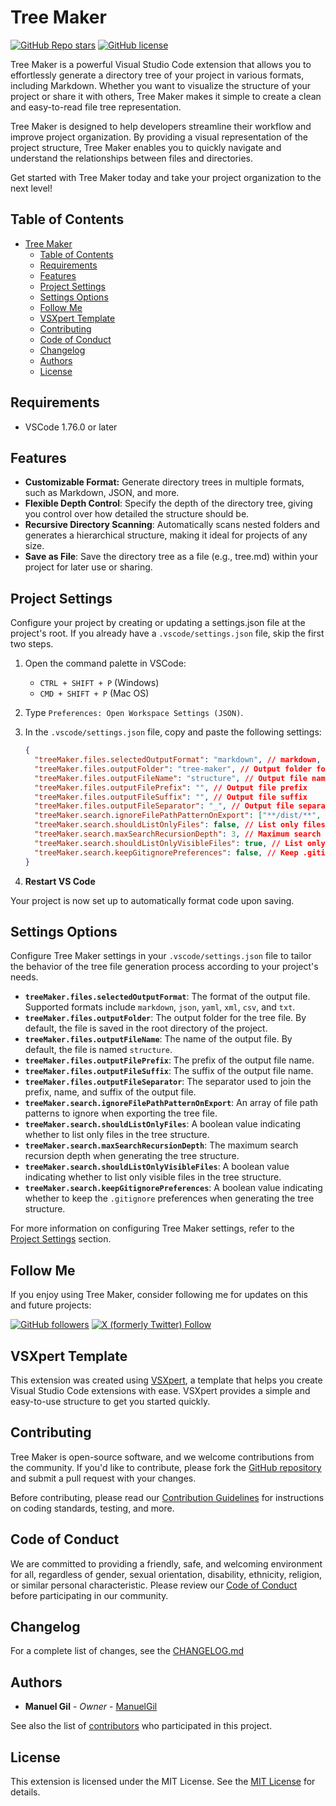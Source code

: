 # Tree Maker

[![GitHub Repo stars](https://img.shields.io/github/stars/ManuelGil/ovsx-tree-maker?style=for-the-badge&logo=github)](https://github.com/ManuelGil/ovsx-tree-maker)
[![GitHub license](https://img.shields.io/github/license/ManuelGil/ovsx-tree-maker?style=for-the-badge&logo=github)](https://github.com/ManuelGil/ovsx-tree-maker/blob/main/LICENSE)

Tree Maker is a powerful Visual Studio Code extension that allows you to effortlessly generate a directory tree of your project in various formats, including Markdown. Whether you want to visualize the structure of your project or share it with others, Tree Maker makes it simple to create a clean and easy-to-read file tree representation.

Tree Maker is designed to help developers streamline their workflow and improve project organization. By providing a visual representation of the project structure, Tree Maker enables you to quickly navigate and understand the relationships between files and directories.

Get started with Tree Maker today and take your project organization to the next level!

## Table of Contents

- [Tree Maker](#tree-maker)
  - [Table of Contents](#table-of-contents)
  - [Requirements](#requirements)
  - [Features](#features)
  - [Project Settings](#project-settings)
  - [Settings Options](#settings-options)
  - [Follow Me](#follow-me)
  - [VSXpert Template](#vsxpert-template)
  - [Contributing](#contributing)
  - [Code of Conduct](#code-of-conduct)
  - [Changelog](#changelog)
  - [Authors](#authors)
  - [License](#license)

## Requirements

- VSCode 1.76.0 or later

## Features

- **Customizable Format:** Generate directory trees in multiple formats, such as Markdown, JSON, and more.
- **Flexible Depth Control**: Specify the depth of the directory tree, giving you control over how detailed the structure should be.
- **Recursive Directory Scanning**: Automatically scans nested folders and generates a hierarchical structure, making it ideal for projects of any size.
- **Save as File**: Save the directory tree as a file (e.g., tree.md) within your project for later use or sharing.

## Project Settings

Configure your project by creating or updating a settings.json file at the project's root. If you already have a `.vscode/settings.json` file, skip the first two steps.

1. Open the command palette in VSCode:

   - `CTRL + SHIFT + P` (Windows)
   - `CMD + SHIFT + P` (Mac OS)

2. Type `Preferences: Open Workspace Settings (JSON)`.

3. In the `.vscode/settings.json` file, copy and paste the following settings:

    ```json
    {
      "treeMaker.files.selectedOutputFormat": "markdown", // markdown, json, yaml, xml, csv, txt
      "treeMaker.files.outputFolder": "tree-maker", // Output folder for the tree file
      "treeMaker.files.outputFileName": "structure", // Output file name
      "treeMaker.files.outputFilePrefix": "", // Output file prefix
      "treeMaker.files.outputFileSuffix": "", // Output file suffix
      "treeMaker.files.outputFileSeparator": "_", // Output file separator
      "treeMaker.search.ignoreFilePathPatternOnExport": ["**/dist/**", "**/tree-maker/**"], // Ignore file path patterns
      "treeMaker.search.shouldListOnlyFiles": false, // List only files
      "treeMaker.search.maxSearchRecursionDepth": 3, // Maximum search recursion depth
      "treeMaker.search.shouldListOnlyVisibleFiles": true, // List only visible files
      "treeMaker.search.keepGitignorePreferences": false, // Keep .gitignore preferences
    }
    ```

4. **Restart VS Code**

Your project is now set up to automatically format code upon saving.

## Settings Options

Configure Tree Maker settings in your `.vscode/settings.json` file to tailor the behavior of the tree file generation process according to your project's needs.

- **`treeMaker.files.selectedOutputFormat`**: The format of the output file. Supported formats include `markdown`, `json`, `yaml`, `xml`, `csv`, and `txt`.
- **`treeMaker.files.outputFolder`**: The output folder for the tree file. By default, the file is saved in the root directory of the project.
- **`treeMaker.files.outputFileName`**: The name of the output file. By default, the file is named `structure`.
- **`treeMaker.files.outputFilePrefix`**: The prefix of the output file name.
- **`treeMaker.files.outputFileSuffix`**: The suffix of the output file name.
- **`treeMaker.files.outputFileSeparator`**: The separator used to join the prefix, name, and suffix of the output file.
- **`treeMaker.search.ignoreFilePathPatternOnExport`**: An array of file path patterns to ignore when exporting the tree file.
- **`treeMaker.search.shouldListOnlyFiles`**: A boolean value indicating whether to list only files in the tree structure.
- **`treeMaker.search.maxSearchRecursionDepth`**: The maximum search recursion depth when generating the tree structure.
- **`treeMaker.search.shouldListOnlyVisibleFiles`**: A boolean value indicating whether to list only visible files in the tree structure.
- **`treeMaker.search.keepGitignorePreferences`**: A boolean value indicating whether to keep the `.gitignore` preferences when generating the tree structure.

For more information on configuring Tree Maker settings, refer to the [Project Settings](#project-settings) section.

## Follow Me

If you enjoy using Tree Maker, consider following me for updates on this and future projects:

[![GitHub followers](https://img.shields.io/github/followers/ManuelGil?style=for-the-badge&logo=github)](https://github.com/ManuelGil)
[![X (formerly Twitter) Follow](https://img.shields.io/twitter/follow/imgildev?style=for-the-badge&logo=x)](https://twitter.com/imgildev)

## VSXpert Template

This extension was created using [VSXpert](https://vsxpert.com), a template that helps you create Visual Studio Code extensions with ease. VSXpert provides a simple and easy-to-use structure to get you started quickly.

## Contributing

Tree Maker is open-source software, and we welcome contributions from the community. If you'd like to contribute, please fork the [GitHub repository](https://github.com/ManuelGil/ovsx-tree-maker) and submit a pull request with your changes.

Before contributing, please read our [Contribution Guidelines](./CONTRIBUTING.md) for instructions on coding standards, testing, and more.

## Code of Conduct

We are committed to providing a friendly, safe, and welcoming environment for all, regardless of gender, sexual orientation, disability, ethnicity, religion, or similar personal characteristic. Please review our [Code of Conduct](./CODE_OF_CONDUCT.md) before participating in our community.

## Changelog

For a complete list of changes, see the [CHANGELOG.md](./CHANGELOG.md)

## Authors

- **Manuel Gil** - _Owner_ - [ManuelGil](https://github.com/ManuelGil)

See also the list of [contributors](https://github.com/ManuelGil/ovsx-tree-maker/contributors) who participated in this project.

## License

This extension is licensed under the MIT License. See the [MIT License](https://opensource.org/licenses/MIT) for details.
